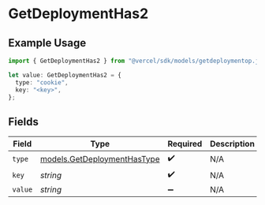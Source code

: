 # GetDeploymentHas2

## Example Usage

```typescript
import { GetDeploymentHas2 } from "@vercel/sdk/models/getdeploymentop.js";

let value: GetDeploymentHas2 = {
  type: "cookie",
  key: "<key>",
};
```

## Fields

| Field                                                            | Type                                                             | Required                                                         | Description                                                      |
| ---------------------------------------------------------------- | ---------------------------------------------------------------- | ---------------------------------------------------------------- | ---------------------------------------------------------------- |
| `type`                                                           | [models.GetDeploymentHasType](../models/getdeploymenthastype.md) | :heavy_check_mark:                                               | N/A                                                              |
| `key`                                                            | *string*                                                         | :heavy_check_mark:                                               | N/A                                                              |
| `value`                                                          | *string*                                                         | :heavy_minus_sign:                                               | N/A                                                              |